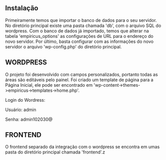 ## Instalação

Primeiramente temos que importar o banco de dados para o seu servidor. No diretório principal existe uma pasta chamada 'db', com o arquivo SQL do wordpress.
Com o banco de dados já importado, temos que alterar na tabela 'empiricus_options' as configurações de URL para o endereço do novo servidor.
Por último, basta configurar com as informações do novo servidor o arquivo 'wp-config.php' do diretório principal.

## WORDPRESS

O projeto foi desenvolvido com campos personalizados, portanto todas as áreas são editáveis pelo painel.
Foi criado um template de página para a Página Inicial, ele pode ser encontrado em 'wp-content->themes->empiricus->templates->home.php'.


Login do Wordress:

Usuário: admin

Senha: admin102030@

## FRONTEND

O frontend separado da integração com o wordpress se encontra em umas pasta do diretório principal chamada 'frontend'.z
